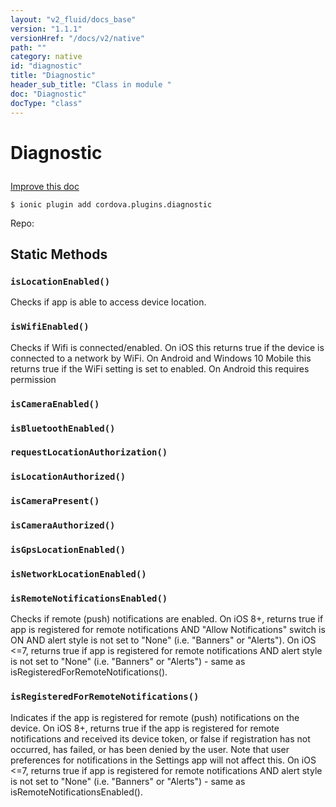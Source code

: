 ```yaml
---
layout: "v2_fluid/docs_base"
version: "1.1.1"
versionHref: "/docs/v2/native"
path: ""
category: native
id: "diagnostic"
title: "Diagnostic"
header_sub_title: "Class in module "
doc: "Diagnostic"
docType: "class"
---
```









<h1 class="api-title">

  
  Diagnostic
  

  

  

</h1>

<a class="improve-v2-docs" href='http://github.com/driftyco/ionic-native/edit/master/src/plugins/diagnostic.ts#L0'>
  Improve this doc
</a>





<!-- decorators -->


<pre><code>$ ionic plugin add cordova.plugins.diagnostic</code></pre>
<p>Repo:
  <a href="">
    
  </a>
</p>

<!-- description -->




<!-- @usage tag -->


<!-- @property tags -->
<h2>Static Methods</h2>
<div id="isLocationEnabled"></div>
<h3><code>isLocationEnabled()</code>

</h3>

Checks if app is able to access device location.










<div id="isWifiEnabled"></div>
<h3><code>isWifiEnabled()</code>

</h3>

Checks if Wifi is connected/enabled. On iOS this returns true if the device is connected to a network by WiFi. On Android and Windows 10 Mobile this returns true if the WiFi setting is set to enabled.
On Android this requires permission <uses-permission android:name="android.permission.ACCESS_WIFI_STATE" />










<div id="isCameraEnabled"></div>
<h3><code>isCameraEnabled()</code>

</h3>











<div id="isBluetoothEnabled"></div>
<h3><code>isBluetoothEnabled()</code>

</h3>











<div id="requestLocationAuthorization"></div>
<h3><code>requestLocationAuthorization()</code>

</h3>











<div id="isLocationAuthorized"></div>
<h3><code>isLocationAuthorized()</code>

</h3>











<div id="isCameraPresent"></div>
<h3><code>isCameraPresent()</code>

</h3>











<div id="isCameraAuthorized"></div>
<h3><code>isCameraAuthorized()</code>

</h3>











<div id="isGpsLocationEnabled"></div>
<h3><code>isGpsLocationEnabled()</code>

</h3>











<div id="isNetworkLocationEnabled"></div>
<h3><code>isNetworkLocationEnabled()</code>

</h3>











<div id="isRemoteNotificationsEnabled"></div>
<h3><code>isRemoteNotificationsEnabled()</code>

</h3>

Checks if remote (push) notifications are enabled.
On iOS 8+, returns true if app is registered for remote notifications AND "Allow Notifications" switch is ON AND alert style is not set to "None" (i.e. "Banners" or "Alerts").
On iOS <=7, returns true if app is registered for remote notifications AND alert style is not set to "None" (i.e. "Banners" or "Alerts") - same as isRegisteredForRemoteNotifications().










<div id="isRegisteredForRemoteNotifications"></div>
<h3><code>isRegisteredForRemoteNotifications()</code>

</h3>

Indicates if the app is registered for remote (push) notifications on the device.
On iOS 8+, returns true if the app is registered for remote notifications and received its device token, or false if registration has not occurred, has failed, or has been denied by the user. Note that user preferences for notifications in the Settings app will not affect this.
On iOS <=7, returns true if app is registered for remote notifications AND alert style is not set to "None" (i.e. "Banners" or "Alerts") - same as isRemoteNotificationsEnabled().











<!-- methods on the class --><!-- related link --><!-- end content block -->


<!-- end body block -->

